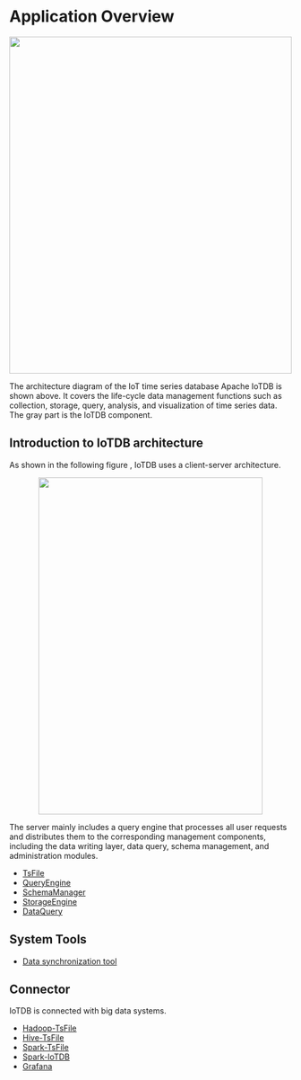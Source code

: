 <!--

    Licensed to the Apache Software Foundation (ASF) under one
    or more contributor license agreements.  See the NOTICE file
    distributed with this work for additional information
    regarding copyright ownership.  The ASF licenses this file
    to you under the Apache License, Version 2.0 (the
    "License"); you may not use this file except in compliance
    with the License.  You may obtain a copy of the License at
    
        http://www.apache.org/licenses/LICENSE-2.0
    
    Unless required by applicable law or agreed to in writing,
    software distributed under the License is distributed on an
    "AS IS" BASIS, WITHOUT WARRANTIES OR CONDITIONS OF ANY
    KIND, either express or implied.  See the License for the
    specific language governing permissions and limitations
    under the License.

-->

# Application Overview

<img style="width:100%; max-width:800px; max-height:600px; margin-left:auto; margin-right:auto; display:block;" src="https://user-images.githubusercontent.com/19167280/73625222-ddd88680-467e-11ea-9098-e808ed4979c5.png">

The architecture diagram of the IoT time series database Apache IoTDB is shown above. It covers the life-cycle data management functions such as collection, storage, query, analysis, and visualization of time series data. The gray part is the IoTDB component.

## Introduction to IoTDB architecture

As shown in the following figure ,  IoTDB uses a client-server architecture.

<img style="width:100%; max-width:400px; max-height:600px; margin-left:auto; margin-right:auto; display:block;" src="https://user-images.githubusercontent.com/19167280/73625221-ddd88680-467e-11ea-9cf3-70367e5886f4.png">

The server mainly includes a query engine that processes all user requests and distributes them to the corresponding management components, including the data writing layer, data query, schema management, and administration modules.

* [TsFile](/#/SystemDesign/progress/chap1/sec1)
* [QueryEngine](/#/SystemDesign/progress/chap2/sec1)
* [SchemaManager](/#/SystemDesign/progress/chap3/sec1)
* [StorageEngine](/#/SystemDesign/progress/chap4/sec1)
* [DataQuery](/#/SystemDesign/progress/chap5/sec1)

## System Tools

* [Data synchronization tool](/#/SystemDesign/progress/chap6/sec1)

## Connector

IoTDB is connected with big data systems.

* [Hadoop-TsFile](/#/SystemDesign/progress/chap7/sec1)
* [Hive-TsFile](/#/SystemDesign/progress/chap7/sec2)
* [Spark-TsFile](/#/SystemDesign/progress/chap7/sec3)
* [Spark-IoTDB](/#/SystemDesign/progress/chap7/sec4)
* [Grafana](/#/SystemDesign/progress/chap7/sec5)

